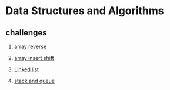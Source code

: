 # Data Structures and Algorithms

## challenges 

1. [array reverse](./array-reverse/README.md)

2. [array insert shift](./array_insert_shift/README.md)

3. [Linked list](./linked_list/README.md)

4. [stack and queue](./stacks%20and%20queues/README.MD)